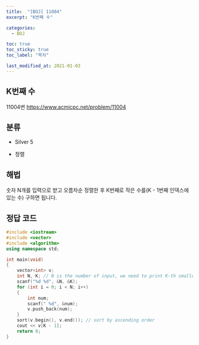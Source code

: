 ```yaml
---
title:  "[BOJ] 11004"
excerpt: "K번째 수"

categories:
  - BOJ

toc: true
toc_sticky: true
toc_label: "목차"

last_modified_at: 2021-01-03
---
```


## K번째 수

11004번 <https://www.acmicpc.net/problem/11004>

## 분류
* Silver 5

* 정렬

## 해법
숫자 N개를 입력으로 받고 오름차순 정렬한 후 K번째로 작은 수를(K - 1번째 인덱스에 있는 수) 구하면 됩니다.

## 정답 코드
```cpp
#include <iostream>
#include <vector>
#include <algorithm>
using namespace std;

int main(void)
{
    vector<int> v;
    int N, K; // N is the number of input, we need to print K-th smallest number
    scanf("%d %d", &N, &K);
    for (int i = 0; i < N; i++)
    {
        int num;
        scanf(" %d", &num);
        v.push_back(num);
    }
    sort(v.begin(), v.end()); // sort by ascending order
    cout << v[K - 1];
    return 0;
}
```